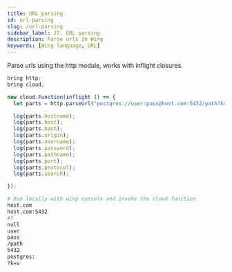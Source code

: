 ```yaml
---
title: URL parsing
id: url-parsing
slug: /url-parsing
sidebar_label: 27. URL parsing
description: Parse urls in Wing
keywords: [Wing language, URL]
---
```


Parse urls using the http module, works with inflight closures.

```js playground example title="main.w"
bring http;
bring cloud;

new cloud.Function(inflight () => {
  let parts = http.parseUrl("postgres://user:pass@host.com:5432/path?k=v#f");

  log(parts.hostname);
  log(parts.host);
  log(parts.hash);
  log(parts.origin);
  log(parts.username);
  log(parts.password);
  log(parts.pathname);
  log(parts.port);
  log(parts.protocol);
  log(parts.search);

});
```

```bash title="Wing console output"
# Run locally with wing console and invoke the cloud function
host.com
host.com:5432
#f
null
user
pass
/path
5432
postgres:
?k=v
```




